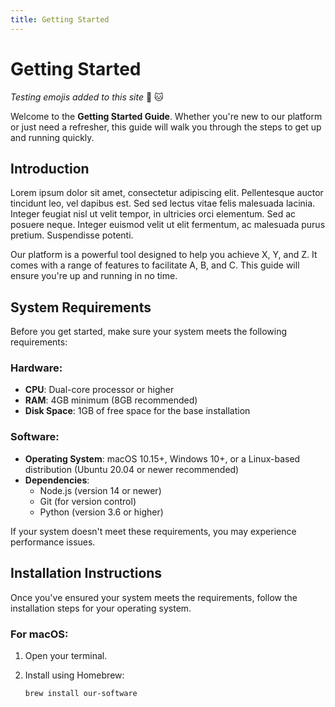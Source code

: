 ```yaml
---
title: Getting Started
---
```



# Getting Started

*Testing emojis added to this site* :tea: :cat:

Welcome to the **Getting Started Guide**. Whether you're new to our platform or 
just need a refresher, this guide will walk you through the steps to get up and running quickly.

## Introduction

Lorem ipsum dolor sit amet, consectetur adipiscing elit. Pellentesque auctor tincidunt leo, vel dapibus est. Sed sed lectus vitae felis malesuada lacinia. Integer feugiat nisl ut velit tempor, in ultricies orci elementum. Sed ac posuere neque. Integer euismod velit ut elit fermentum, ac malesuada purus pretium. Suspendisse potenti.

Our platform is a powerful tool designed to help you achieve X, Y, and Z. It comes with a range of features to facilitate A, B, and C. This guide will ensure you're up and running in no time.

## System Requirements

Before you get started, make sure your system meets the following requirements:

### Hardware:
- **CPU**: Dual-core processor or higher
- **RAM**: 4GB minimum (8GB recommended)
- **Disk Space**: 1GB of free space for the base installation

### Software:
- **Operating System**: macOS 10.15+, Windows 10+, or a Linux-based distribution (Ubuntu 20.04 or newer recommended)
- **Dependencies**:
  - Node.js (version 14 or newer)
  - Git (for version control)
  - Python (version 3.6 or higher)

If your system doesn't meet these requirements, you may experience performance issues.

## Installation Instructions

Once you've ensured your system meets the requirements, follow the installation steps for your operating system.

### For macOS:
1. Open your terminal.
2. Install using Homebrew:

   ```bash
   brew install our-software

